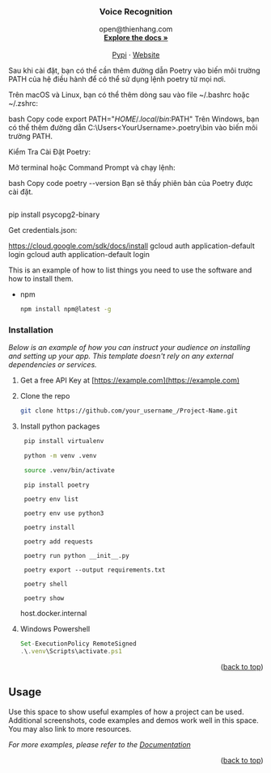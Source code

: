 <a id="readme-top"></a>

<br />
<div align="center">
  <a href="dev.thienhang.com">
    
  </a>

  <h3 align="center">Voice Recognition</h3>

  <p align="center">
    open@thienhang.com
    <br />
    <a href="https://python.thienhang.com"><strong>Explore the docs »</strong></a>
    <br />
    <br />
    <a href="https://pypi.org/project/tian_core/">Pypi</a>
    ·
    <a href="https://open.thienhang.com">Website</a>
  </p>
</div>

Sau khi cài đặt, bạn có thể cần thêm đường dẫn Poetry vào biến môi trường PATH của hệ điều hành để có thể sử dụng lệnh poetry từ mọi nơi.

Trên macOS và Linux, bạn có thể thêm dòng sau vào file ~/.bashrc hoặc ~/.zshrc:

bash
Copy code
export PATH="$HOME/.local/bin:$PATH"
Trên Windows, bạn có thể thêm đường dẫn C:\Users\<YourUsername>\.poetry\bin vào biến môi trường PATH.

Kiểm Tra Cài Đặt Poetry:

Mở terminal hoặc Command Prompt và chạy lệnh:

bash
Copy code
poetry --version
Bạn sẽ thấy phiên bản của Poetry được cài đặt.

```shell

```

pip install psycopg2-binary

Get credentials.json:

https://cloud.google.com/sdk/docs/install
gcloud auth application-default login
gcloud auth application-default login

This is an example of how to list things you need to use the software and how to install them.

- npm
  ```sh
  npm install npm@latest -g
  ```

### Installation

_Below is an example of how you can instruct your audience on installing and setting up your app. This template doesn't rely on any external dependencies or services._

1. Get a free API Key at [https://example.com](https://example.com)
2. Clone the repo
   ```sh
   git clone https://github.com/your_username_/Project-Name.git
   ```
3. Install python packages

   ```sh
    pip install virtualenv

    python -m venv .venv

    source .venv/bin/activate
   ```

   ```shell
    pip install poetry

    poetry env list

    poetry env use python3

    poetry install

    poetry add requests

    poetry run python __init__.py

    poetry export --output requirements.txt

    poetry shell

    poetry show

   ```

   host.docker.internal

4. Windows Powershell

   ```js
   Set-ExecutionPolicy RemoteSigned
   .\.venv\Scripts\activate.ps1

   ```

<p align="right">(<a href="#readme-top">back to top</a>)</p>

<!-- USAGE EXAMPLES -->

## Usage

Use this space to show useful examples of how a project can be used. Additional screenshots, code examples and demos work well in this space. You may also link to more resources.

_For more examples, please refer to the [Documentation](https://example.com)_

<p align="right">(<a href="#readme-top">back to top</a>)</p>
